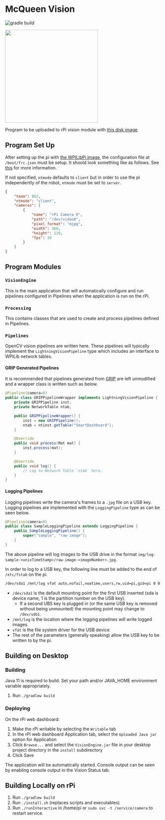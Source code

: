 # McQueen Vision

![gradle build](https://github.com/frc-862/mcqueen-vision/workflows/gradle%20build/badge.svg)

<img src="https://repository-images.githubusercontent.com/223694691/2a138780-0ed4-11ea-979c-27afe32caebe" height="300">

Program to be uploaded to rPi vision module with [this disk image](https://github.com/wpilibsuite/WPILibPi/releases/latest).

## Program Set Up

After setting up the pi with [the WPILibPi image](https://github.com/wpilibsuite/WPILibPi/releases/latest), the configuration file at `/boot/frc.json` must be setup. It shoold look something like as follows. See [this](https://github.com/frc-862/mcqueen-vision/blob/master/VisionEngine/src/main/resources/json-format.txt) for more information.

If not specified, `ntmode` defaults to `client` but in order to use the pi independently of the robot, `ntmode` must be set to `server`.

```json
{
    "team": 862,
    "ntmode": "client",
    "cameras": [
        {
            "name": "rPi Camera 0",
            "path": "/dev/video0",
            "pixel format": "mjpg",
            "width": 160,
            "height": 120,
            "fps": 30
        }
    ]
}
```

## Program Modules

### `VisionEngine`

This is the main application that will automatically configure and run pipelines configured in Pipelines when the application is run on the rPi.

### `Processing`

This contains classes that are used to create and process pipelines defined in Pipelines.

### `Pipelines`

OpenCV vision pipelines are written here. These pipelines will typically implement the `LightningVisionPipeline` type which includes an interface to WPILib network tables.

#### GRIP Generated Pipelines

It is recommended that pipelines generated from [GRIP](https://github.com/WPIRoboticsProjects/GRIP/releases/latest) are left unmodified and a wrapper class is written such as below.

```java
@Pipeline(camera=0)
public class GRIPPipelineWrapper implements LightningVisionPipeline {
    private GRIPPipeline inst;
    private NetworkTable ntab;

    public GRIPPipelineWrapper() {
        inst = new GRIPPipeline();
        ntab = ntinst.getTable("SmartDashboard");
    }

    @Override
    public void process(Mat mat) {
        inst.process(mat);
    }

    @Override
    public void log() {
        // Log to Network Table `ntab` here.
    }  
}
```

#### Logging Pipelines

Logging pipelines write the camera's frames to a `.jpg` file on a USB key. Logging pipelines are implemented with the `LoggingPipeline` type as can be seen below.

```java
@Pipeline(camera=0)
public class SampleLoggingPipeline extends LoggingPipeline {
    public SampleLoggingPipeline() {
        super("sample", "raw-image");
    }
}
```

The above pipeline will log images to the USB drive in the format `img/log-sample-<unixTimeStamp>/raw-image-<imageNumber>.jpg`.

In order to log to a USB key, the following line must be added to the end of `/etc/fstab` on the pi.

```bash
/dev/sda1 /mnt/log vfat auto,nofail,noatime,users,rw,uid=pi,gid=pi 0 0
```

- `/dev/sda1` is the default mounting point for the first USB inserted (sda is device name, 1 is the partition number on the USB key).
  - If a second UBS key is plugged in (or the same USB key is removed without being unmounted) the mounting point may change to `/dev/sdb1`.
- `/mnt/log` is the location where the logging pipelines will write logged images.
- `vfat` is the file system driver for the USB device.
- The rest of the parameters (generally speaking) allow the USB key to be written to by the pi.

## Building on Desktop

### Building

Java 11 is required to build.  Set your path and/or JAVA_HOME environment variable appropriately.

1) Run `./gradlew build`

### Deploying

On the rPi web dashboard:

1) Make the rPi writable by selecting the `Writable` tab
2) In the rPi web dashboard Application tab, select the `Uploaded Java jar` option for Application
3) Click `Browse...` and select the `VisionEngine.jar` file in your desktop project directory in the `install` subdirectory
4) Click Save

The application will be automatically started. Console output can be seen by enabling console output in the Vision Status tab.

## Building Locally on rPi

1) Run `./gradlew build`
2) Run `./install.sh` (replaces scripts and executables) 
3) Run `./runInteractive` in /home/pi or `sudo svc -t /service/camera` to restart service.
